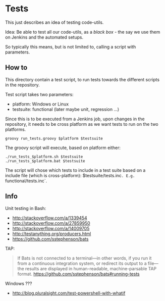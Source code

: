 # Tests

This just describes an idea of testing code-utils.

Idea: Be able to test all our code-utils, as a _black box_ - the say we use them on Jenkins and the automated setups.

So typically this means, but is not limited to, calling a script with parameters.

## How to

This directory contain a test script, to run tests towards the different scripts in the repository.

Test script takes two parameters:

* platform: Windows or Linux
* testsuite: functional (later maybe unit, regression ...)

Since this is to be executed from a Jenkins job, upon changes in the repository, it needs to be cross platform as we want tests to run on the two platforms.

    groovy run_tests.groovy $platform $testsuite

The groovy script will execute, based on platform either:

    ./run_tests_$platform.sh $testsuite
    ./run_tests_$platform.bat $testsuite

The script will chose which tests to include in a test suite based on a include file (which is cross-platform): $testsuite/tests.inc`. E.g. `functional/tests.inc`.



## Info

Unit testing in Bash:

* http://stackoverflow.com/a/1339454
* http://stackoverflow.com/a/27859950
* http://stackoverflow.com/a/14009705
* http://testanything.org/producers.html
* https://github.com/sstephenson/bats

TAP: 
> If Bats is not connected to a terminal—in other words, if you run it from a continuous integration system, or redirect its output to a file—the results are displayed in human-readable, machine-parsable TAP format.
https://github.com/sstephenson/bats#running-tests


Windows ???

* http://blog.pluralsight.com/test-powershell-with-whatif

